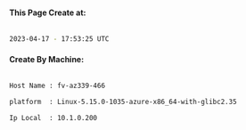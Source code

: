 
   
#### This Page Create at:

```bash

2023-04-17 - 17:53:25 UTC

```

#### Create By Machine:

```bash

Host Name : fv-az339-466

platform  : Linux-5.15.0-1035-azure-x86_64-with-glibc2.35

Ip Local  : 10.1.0.200

```

